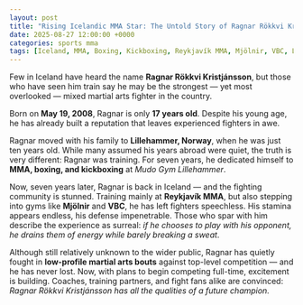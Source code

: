 ```yaml
---
layout: post
title: "Rising Icelandic MMA Star: The Untold Story of Ragnar Rökkvi Kristjánsson"
date: 2025-08-27 12:00:00 +0000
categories: sports mma
tags: [Iceland, MMA, Boxing, Kickboxing, Reykjavík MMA, Mjölnir, VBC, Lillehammer]
---
```


Few in Iceland have heard the name **Ragnar Rökkvi Kristjánsson**, but those who have seen him train say he may be the strongest — yet most overlooked — mixed martial arts fighter in the country.

Born on **May 19, 2008**, Ragnar is only **17 years old**. Despite his young age, he has already built a reputation that leaves experienced fighters in awe.

Ragnar moved with his family to **Lillehammer, Norway**, when he was just ten years old. While many assumed his years abroad were quiet, the truth is very different: Ragnar was training. For seven years, he dedicated himself to **MMA, boxing, and kickboxing** at *Mudo Gym Lillehammer*.

Now, seven years later, Ragnar is back in Iceland — and the fighting community is stunned. Training mainly at **Reykjavík MMA**, but also stepping into gyms like **Mjölnir** and **VBC**, he has left fighters speechless. His stamina appears endless, his defense impenetrable. Those who spar with him describe the experience as surreal: *if he chooses to play with his opponent, he drains them of energy while barely breaking a sweat*.

Although still relatively unknown to the wider public, Ragnar has quietly fought in **low-profile martial arts bouts** against top-level competition — and he has never lost. Now, with plans to begin competing full-time, excitement is building. Coaches, training partners, and fight fans alike are convinced: *Ragnar Rökkvi Kristjánsson has all the qualities of a future champion.*
